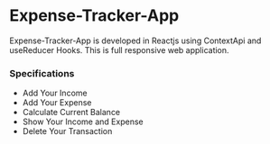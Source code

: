 # Expense-Tracker-App

Expense-Tracker-App is developed in Reactjs using ContextApi and useReducer Hooks. This is full responsive web application.



### Specifications

* Add Your Income
* Add Your Expense
* Calculate Current Balance
* Show Your Income and Expense
* Delete Your Transaction

